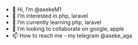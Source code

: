 - 👋 Hi, I’m @asekeM1
- 👀 I’m interested in php, laravel
- 🌱 I’m currently learning php, laravel
- 💞️ I’m looking to collaborate on google, apple
- 📫 How to reach me - my telegram @aseke_aga

<!---
asekeM1/asekeM1 is a ✨ special ✨ repository because its `README.md` (this file) appears on your GitHub profile.
You can click the Preview link to take a look at your changes.
--->
